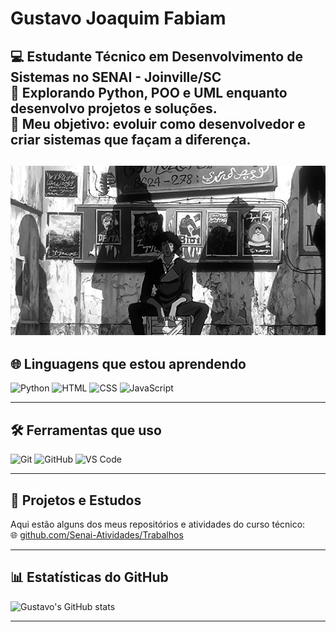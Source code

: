 #  Gustavo Joaquim Fabiam

💻 Estudante Técnico em **Desenvolvimento de Sistemas** no SENAI - Joinville/SC  
🚀 Explorando **Python**, **POO** e **UML** enquanto desenvolvo projetos e soluções.  
🎯 Meu objetivo: evoluir como desenvolvedor e criar sistemas que façam a diferença.  
---
![Meu GIF](https://github.com/Fabiamz/Fabiamz/blob/main/Register%20-%20Login.gif)
---

## 🌐 Linguagens que estou aprendendo
![Python](https://img.shields.io/badge/Python-3776AB?style=for-the-badge&logo=python&logoColor=white) ![HTML](https://img.shields.io/badge/HTML-E34F26?style=for-the-badge&logo=html5&logoColor=white) ![CSS](https://img.shields.io/badge/CSS-1572B6?style=for-the-badge&logo=css3&logoColor=white) ![JavaScript](https://img.shields.io/badge/JavaScript-F7DF1E?style=for-the-badge&logo=javascript&logoColor=black)

---

## 🛠️ Ferramentas que uso
![Git](https://img.shields.io/badge/Git-F05032?style=for-the-badge&logo=git&logoColor=white)
![GitHub](https://img.shields.io/badge/GitHub-181717?style=for-the-badge&logo=github&logoColor=white)
![VS Code](https://img.shields.io/badge/VS%20Code-0078D7?style=for-the-badge&logo=visual-studio-code&logoColor=white)

---

## 📆 Projetos e Estudos
Aqui estão alguns dos meus repositórios e atividades do curso técnico:  
🌐 [github.com/Senai-Atividades/Trabalhos](https://github.com/Fabiamz/Senai-Sul-JOINVILLE-SC)

---

## 📊 Estatísticas do GitHub
![Gustavo's GitHub stats](https://github-readme-stats.vercel.app/api?username=Fabiamz&show_icons=true&theme=radical)

---

